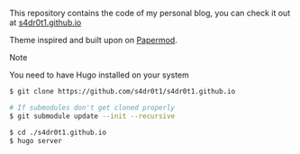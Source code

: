This repository contains the code of my personal blog, you can check it out at [s4dr0t1.github.io](https://s4dr0t1.github.io)

Theme inspired and built upon on [Papermod](https://github.com/adityatelange/hugo-PaperMod).


>[!NOTE]
> You need to have Hugo installed on your system
>
>```bash
>$ git clone https://github.com/s4dr0t1/s4dr0t1.github.io
>
># If submodules don't get cloned properly
>$ git submodule update --init --recursive
>
>$ cd ./s4dr0t1.github.io
>$ hugo server
>```

